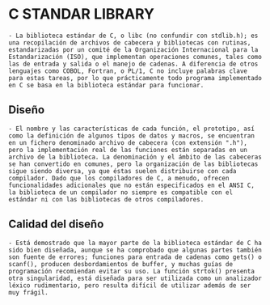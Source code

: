 
# C STANDAR LIBRARY

    - La biblioteca estándar de C, o libc (no confundir con stdlib.h); es una recopilación de archivos de cabecera y bibliotecas con rutinas, estandarizadas por un comité de la Organización Internacional para la Estandarización (ISO), que implementan operaciones comunes, tales como las de entrada y salida o el manejo de cadenas. A diferencia de otros lenguajes como COBOL, Fortran, o PL/1, C no incluye palabras clave para estas tareas, por lo que prácticamente todo programa implementado en C se basa en la biblioteca estándar para funcionar.


## Diseño

    - El nombre y las características de cada función, el prototipo, así como la definición de algunos tipos de datos y macros, se encuentran en un fichero denominado archivo de cabecera (con extensión ".h"), pero la implementación real de las funciones están separadas en un archivo de la biblioteca. La denominación y el ámbito de las cabeceras se han convertido en comunes, pero la organización de las bibliotecas sigue siendo diversa, ya que éstas suelen distribuirse con cada compilador. Dado que los compiladores de C, a menudo, ofrecen funcionalidades adicionales que no están especificados en el ANSI C, la biblioteca de un compilador no siempre es compatible con el estándar ni con las bibliotecas de otros compiladores.


## Calidad del diseño

    - Está demostrado que la mayor parte de la biblioteca estándar de C ha sido bien diseñada, aunque se ha comprobado que algunas partes también son fuente de errores; funciones para entrada de cadenas como gets() o scanf(), producen desbordamientos de buffer, y muchas guías de programación recomiendan evitar su uso. La función strtok() presenta otra singularidad, está diseñada para ser utilizada como un analizador léxico rudimentario, pero resulta difícil de utilizar además de ser muy frágil.